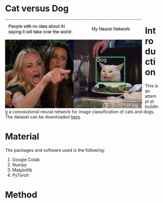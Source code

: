 # Cat versus Dog
<img src="meme.png"
     alt="Monk-1"
     width="450"
     style="float: left; margin-right:  10px;" />
# Introduction
This is an attempt at building a convolutional neural network for image classification of cats and dogs. The dataset can be downloaded [here](https://www.kaggle.com/c/dogs-vs-cats).
# Material
The packages and software used is the following:

1. Google Colab
2. Numpy
3. Matplotlib
4. PyTorch

# Method

